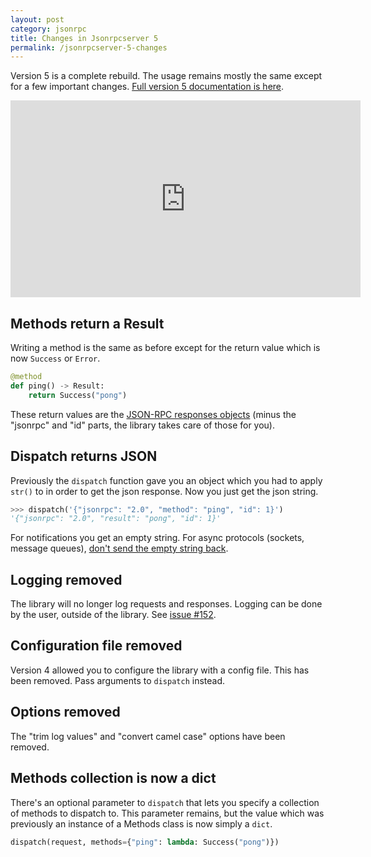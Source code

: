 ```yaml
---
layout: post
category: jsonrpc
title: Changes in Jsonrpcserver 5
permalink: /jsonrpcserver-5-changes
---
```

Version 5 is a complete rebuild. The usage remains mostly the same except for a
few important changes. [Full version 5 documentation is
here](https://www.jsonrpcserver.com/en/latest/).

<div class="video-container">
<iframe width="560" height="315" src="https://www.youtube.com/embed/3_BMmgJaFHQ" frameborder="0" allowfullscreen></iframe>
</div>

## Methods return a Result

Writing a method is the same as before except for the return value which is now `Success` or `Error`.

```python
@method
def ping() -> Result:
    return Success("pong")
```

These return values are the [JSON-RPC responses objects](https://www.jsonrpc.org/specification#response_object) (minus
the "jsonrpc" and "id" parts, the library takes care of those for you).

## Dispatch returns JSON

Previously the `dispatch` function gave you an object which you had to apply
`str()` to in order to get the json response. Now you just get the json
string.

```python
>>> dispatch('{"jsonrpc": "2.0", "method": "ping", "id": 1}')
'{"jsonrpc": "2.0", "result": "pong", "id": 1}'
```

For notifications you get an empty string. For async protocols (sockets,
message queues), [don't send the empty string
back](https://www.jsonrpcserver.com/en/latest/async.html#notifications).

## Logging removed

The library will no longer log requests and responses. Logging can be done by the
user, outside of the library. See [issue #152](https://github.com/explodinglabs/jsonrpcserver/issues/152).

## Configuration file removed

Version 4 allowed you to configure the library with a config file. This has
been removed. Pass arguments to `dispatch` instead.

## Options removed

The "trim log values" and "convert camel case" options have been removed.

## Methods collection is now a dict

There's an optional parameter to `dispatch` that lets you
specify a collection of methods to dispatch to. This parameter remains, but the value
which was previously an instance of a Methods class is now simply a `dict`.

```python
dispatch(request, methods={"ping": lambda: Success("pong")})
```
